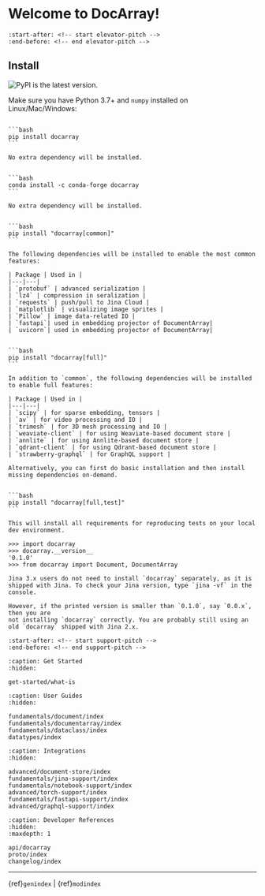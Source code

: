 # Welcome to DocArray!

```{include} ../README.md
:start-after: <!-- start elevator-pitch -->
:end-before: <!-- end elevator-pitch -->
```

## Install

![PyPI](https://img.shields.io/pypi/v/docarray?color=%23ffffff&label=%20) is the latest version.

Make sure you have Python 3.7+ and `numpy` installed on Linux/Mac/Windows:

````{tab} Basic install

```bash
pip install docarray
```

No extra dependency will be installed.
````

````{tab} Basic install via Conda

```bash
conda install -c conda-forge docarray
```

No extra dependency will be installed.
````

````{tab} Common install

```bash
pip install "docarray[common]"
```

The following dependencies will be installed to enable the most common features:

| Package | Used in |
|---|---|
| `protobuf` | advanced serialization |
| `lz4` | compression in seralization |
| `requests` | push/pull to Jina Cloud |
| `matplotlib` | visualizing image sprites |
| `Pillow` | image data-related IO |
| `fastapi`| used in embedding projector of DocumentArray|
| `uvicorn`| used in embedding projector of DocumentArray|

````

````{tab} Full install

```bash
pip install "docarray[full]"
```

In addition to `common`, the following dependencies will be installed to enable full features:

| Package | Used in |
|---|---|
| `scipy` | for sparse embedding, tensors |
| `av` | for video processing and IO |
| `trimesh` | for 3D mesh processing and IO |
| `weaviate-client` | for using Weaviate-based document store |
| `annlite` | for using Annlite-based document store |
| `qdrant-client` | for using Qdrant-based document store |
| `strawberry-graphql` | for GraphQL support |

Alternatively, you can first do basic installation and then install missing dependencies on-demand. 
````

````{tab} Developement install

```bash
pip install "docarray[full,test]"
```

This will install all requirements for reproducing tests on your local dev environment.
````


```pycon
>>> import docarray
>>> docarray.__version__
'0.1.0'
>>> from docarray import Document, DocumentArray
```




```{important}
Jina 3.x users do not need to install `docarray` separately, as it is shipped with Jina. To check your Jina version, type `jina -vf` in the console.

However, if the printed version is smaller than `0.1.0`, say `0.0.x`, then you are 
not installing `docarray` correctly. You are probably still using an old `docarray` shipped with Jina 2.x. 
```



```{include} ../README.md
:start-after: <!-- start support-pitch -->
:end-before: <!-- end support-pitch -->
```

```{toctree}
:caption: Get Started
:hidden:

get-started/what-is
```

```{toctree}
:caption: User Guides
:hidden:

fundamentals/document/index
fundamentals/documentarray/index
fundamentals/dataclass/index
datatypes/index
```

```{toctree}
:caption: Integrations
:hidden:

advanced/document-store/index
fundamentals/jina-support/index
fundamentals/notebook-support/index
advanced/torch-support/index
fundamentals/fastapi-support/index
advanced/graphql-support/index
```


```{toctree}
:caption: Developer References
:hidden:
:maxdepth: 1

api/docarray
proto/index
changelog/index
```


---
{ref}`genindex` | {ref}`modindex`

